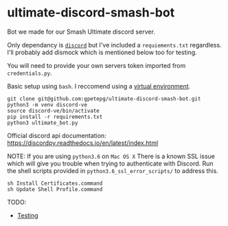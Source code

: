 # ultimate-discord-smash-bot
Bot we made for our Smash Ultimate discord server.

Only dependancy is [`discord`](https://github.com/Rapptz/discord.py) but I've included a `requiements.txt` regardless. I'll probably add dismock which is mentioned below too for testing.

You will need to provide your own servers token imported from `credentials.py`.

Basic setup using `bash`. I reccomend using a [virtual environment](https://docs.python.org/3/library/venv.html).

	git clone git@github.com:gpetepg/ultimate-discord-smash-bot.git
    python3 -m venv discord-ve
    source discord-ve/bin/activate
    pip install -r requirements.txt
    python3 ultimate_bot.py

Official discord api documentation:
https://discordpy.readthedocs.io/en/latest/index.html

NOTE:
If you are using `python3.6` on `Mac OS X` There is a known SSL issue which will give you trouble when trying to authenticate with Discord. Run the shell scripts provided in `python3.6_ssl_error_scripts/` to address this.
    
    sh Install Certificates.command
    sh Update Shell Profile.command

TODO:
 - [Testing](https://github.com/DXsmiley/dismock)